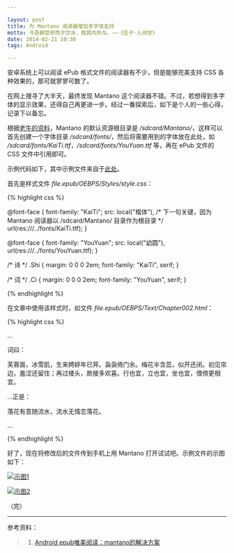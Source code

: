 ```yaml
---

layout: post
title: 为 Mantano 阅读器增加多字体支持
motto: 今吾朝受命而夕饮冰，我其内热与。——《庄子·人间世》
date: 2014-02-21 10:30
tags: Android

---
```


安卓系统上可以阅读 ePub 格式文件的阅读器有不少，但是能够完美支持 CSS 各种效果的，那可就寥寥可数了。

在网上搜寻了大半天，最终发现 Mantano 这个阅读器不错。不过，若想得到多字体的显示效果，还得自己再更进一步。经过一番探索后，如下是个人的一些心得，记录下以备忘。

<!-- more -->

根据[老牛的资料][ref-1]，Mantano 的默认资源根目录是 */sdcard/Mantano/*，这样可以首先创建一个字体目录 */sdcard/fonts/*，然后将需要用到的字体放在此处，如 */sdcard/fonts/KaiTi.ttf*，*/sdcard/fonts/YouYuan.ttf* 等，再在 ePub 文件的 CSS 文件中引用即可。

示例代码如下，其中示例文件来自于[此处][ref-2]。

首先是样式文件 *file.epub/OEBPS/Styles/style.css*：

{% highlight css %}

@font-face {
    font-family: "KaiTi";
    src:
    local("楷体"),
    /* 下一句关键，因为 Mantano 阅读器以 /sdcard/Mantano/ 目录作为根目录 */
    url(res:///../fonts/KaiTi.ttf);
}

@font-face {
    font-family: "YouYuan";
    src:
    local("幼圆"),
    url(res:///../fonts/YouYuan.ttf);
}

/* 诗 */
.Shi {
    margin: 0 0 0 2em;
    font-family: "KaiTi", serif;
}

/* 词 */
.Ci {
    margin: 0 0 0 2em;
    font-family: "YouYuan", serif;
}

{% endhighlight %}

在文章中使用该样式时，如文件 *file.epub/OEBPS/Text/Chapter002.html*：

{% highlight css %}

<p>...</p>

<p>词曰：</p>

<p class="Ci">芙蓉面，冰雪肌，生来娉婷年已笄。袅袅倚门余。梅花半含蕊，似开还闭。初见帘边，羞涩还留住；再过楼头，款接多欢喜。行也宜，立也宜，坐也宜，偎傍更相宜。</p>

<p>...正是：</p>

<p class="Shi">落花有意随流水，流水无情恋落花。</p>

<p>...</p>

{% endhighlight %}

好了，现在将修改后的文件传到手机上用 Mantano 打开试试吧。示例文件的示图如下：

[![示图1][pic-01]][pic-01]

[![示图2][pic-02]][pic-02]

（完）

------

参考资料：

> 1. [Android epub唯美阅读：mantano的解决方案][ref-1]

[ref-1]: http://www.by-smart.com/home.php?mod=space&uid=2&do=blog&id=517
[ref-2]: http://www.hi-pda.com/forum/viewthread.php?tid=1237856

[pic-01]: https://ucry3q.dm2303.livefilestore.com/y2paPE6u6Av9FW-wdpyK2yEmozSCJD5HG2NymZWjOrvHKWK94gBmyyQWVW4rba5LUpc1a6IHjVBCdILXIg5uiNF3TTWnmm74zEQew9-pss8Qgk/2014-02-21.01.jpg?psid=1
[pic-02]: https://ucry3q.dm2302.livefilestore.com/y2pTBYn8UC1S73A5b-qfBYVrn0pa8fTrurJrUgHhqNmdgtzPUozWAsO3echCgtJMBREaxZYRYm3m7-RNiNkBuhmDcAlOK7TiM8qsiZNgW-Ypcc/2014-02-21.02.jpg?psid=1
